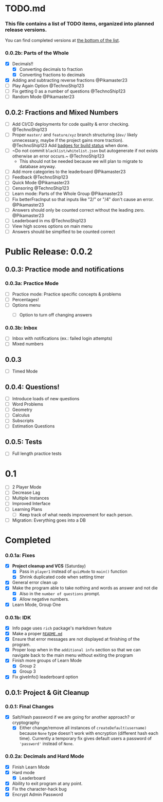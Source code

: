 # TODO.md

### This file contains a list of TODO items, organized into planned release versions.

You can find completed versions at [the bottom of the list](#Completed).



### 0.0.2b: Parts of the Whole
- [x] Decimals!! 
	- [x] Converting decimals to fraction
    - [x] Converting fractions to decimals
- [x] Adding and subtracting reverse fractions @Pikamaster23
- [ ] Play Again Option @TechnoShip123
- [ ] Fix getting 0 as a number of questions @TechnoShip123
- [ ] Random Mode @Pikamaster23

## 0.0.2: Fractions and Mixed Numbers

- [ ] Add CI/CD deployments for code quality & error checking. @TechnoShip123
- [ ] Proper `master/` and `feature/xyz` branch structuring (`dev/` likely unnecessary, maybe if the project gains more traction). @TechnoShip123
Add [badges for build status](https://shields.io/category/build) when done.
- [ ] ~Do not commit `blacklist/whitelist.json` but autogenerate if not exists otherwise an error occurs.~ @TechnoShip123
	- This should not be needed because we will plan to migrate to database anyway.
- [ ] Add more categories to the leaderboard @Pikamaster23
- [ ] Feedback @TechnoShip123
- [ ] Quick Mode @Pikamaster23
- [ ] Censoring @TechnoShip123
- [ ] Learn mode: Parts of the Whole Group @Pikamaster23
- [ ] Fix betterFracInput so that inputs like "2/" or "/4" don't cause an error. @Pikamaster23
- [ ] Answers should only be counted correct without the leading zero. @Pikamaster23
- [ ] Leaderboard in ms @TechnoShip123
- [ ] View high scores options on main menu
- [ ] Answers should be simplfied to be counted correct

# Public Release: 0.0.2

## 0.0.3: Practice mode and notifications

### 0.0.3a: Practice Mode
- [ ] Practice mode: Practice specific concepts & problems
- [ ] Percentages!
- [ ] Options menu
	- [ ] Option to turn off changing answers


### 0.0.3b: Inbox
- [ ] Inbox with notifications (ex.: failed login attempts)
- [ ] Mixed numbers

## 0.0.3
- [ ] Timed Mode

## 0.0.4: Questions!
- [ ] Introduce loads of new questions
- [ ] Word Problems
- [ ] Geometry
- [ ] Calculus
- [ ] Subscripts
- [ ] Estimation Questions

## 0.0.5: Tests
- [ ] Full length practice tests

# 0.1
- [ ] 2 Player Mode
- [ ] Decrease Lag
- [ ] Multiple Instances
- [ ] Improved Interface
- [ ] Learning Plans
	- [ ] Keep track of what needs improvement for each person.
- [ ] Migration: Everything goes into a DB 

# Completed


### 0.0.1a: Fixes
- [x] **Project cleanup and VCS** (Saturday)
	- [x] Pass in `player1` instead of `quizMode` to `main()` function
	- [x] Shrink duplicated code when setting timer
- [x] General error clean up
- [x] Make the program able to take nothing and words as answer and not die
	- [x] Also in the `number of questions` prompt.
    - [x] Allow negative numbers.
- [x] Learn Mode, Group One 

### 0.0.1b: IDK
- [x] Info page uses `rich` package's markdown feature
- [x] Make a proper [`README.md`](https://github.com/TechnoShip123/numbersense/blob/master/README.md)
- [x] Ensure that error messages are not displayed at finishing of the program.
- [x] Proper loop when in the `additional info` section so that we can navigate back to the main menu without exiting the program
- [x] Finish more groups of Learn Mode
	- [x] Group 2
    - [x] Group 3  
- [x] Fix giveInfo() leaderboard option

## 0.0.1: Project & Git Cleanup

### 0.0.1: Final Changes
- [x] Salt/Hash password if we are going for another approach? or cryptography
    - [x] Either change/remove all instances of `createDefault(username)` because `None` type doesn't work with encryption (different hash each time).
    Currently a temporary fix gives default users a password of `'password'` instead of `None`.

### 0.0.2a: Decimals and Hard Mode
- [x] Finish Learn Mode
- [x] Hard mode
  - [x] Leaderboard
- [x] Ability to exit program at any point.
- [x] Fix the character-hack bug
- [x] Encrypt Admin Password